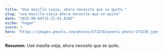 ```yaml
---
title: "Usé masilla vieja, ahora necesito que se quite."
slug: "use-masilla-vieja-ahora-necesito-que-se-quite"
date: "2025-09-04T15:22:01.629Z"
niche: "hogar"
score: 1
hero: "https://images.pexels.com/photos/573238/pexels-photo-573238.jpeg?auto=compress&cs=tinysrgb&fit=crop&h=627&w=1200&auto=compress&cs=tinysrgb&w=1024&h=576&fit=crop"
---
```


**Resumen**: Usé masilla vieja, ahora necesito que se quite..
